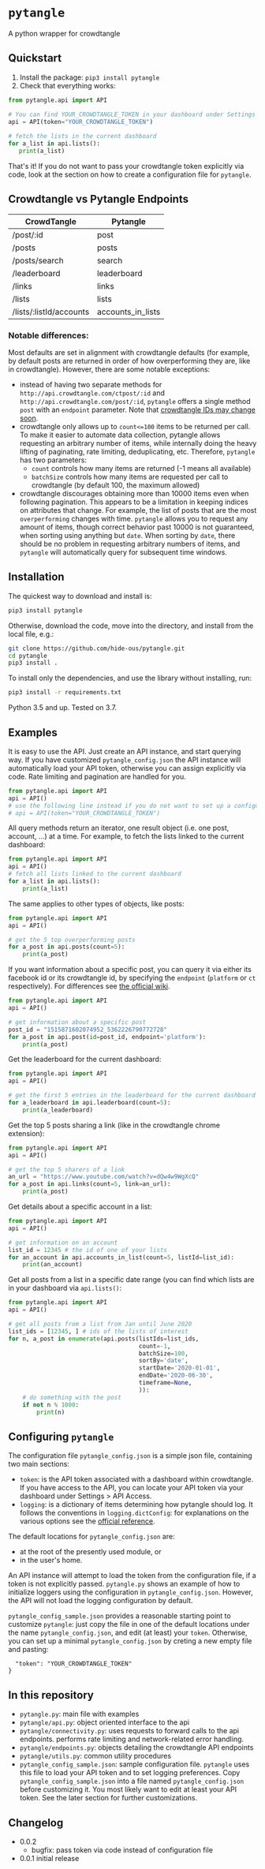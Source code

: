 # `pytangle`
A python wrapper for crowdtangle 

## Quickstart
1. Install the package: `pip3 install pytangle`
2. Check that everything works:
```python
from pytangle.api import API

# You can find YOUR_CROWDTANGLE_TOKEN in your dashboard under Settings > API Access
api = API(token="YOUR_CROWDTANGLE_TOKEN")
            
# fetch the lists in the current dashboard
for a_list in api.lists():
   print(a_list)
```
That's it! If you do not want to pass your crowdtangle token explicitly via code, look at the section on how to create a configuration file for `pytangle`.

## Crowdtangle vs Pytangle Endpoints

| CrowdTangle             | Pytangle          |
|-------------------------|-------------------|
| /post/:id               | post              |
| /posts                  | posts             |
| /posts/search           | search            |
| /leaderboard            | leaderboard       |
| /links                  | links             |
| /lists                  | lists             |
| /lists/:listId/accounts | accounts_in_lists |

### Notable differences:

Most defaults are set in alignment with crowdtangle defaults (for example, by default posts are returned in order of how overperforming they are, like in crowdtangle). However, there are some notable exceptions:
- instead of having two separate methods for `http://api.crowdtangle.com/ctpost/:id` and `http://api.crowdtangle.com/post/:id`, `pytangle` offers a single method `post` with an `endpoint` parameter. Note that [crowdtangle IDs may change soon](https://help.crowdtangle.com/en/articles/4450296-api-changes-post-ids).
- crowdtangle only allows up to `count<=100` items to be returned per call. To make it easier to automate data collection, pytangle allows requesting an arbitrary number of items, while internally doing the heavy lifting of paginating, rate limiting, deduplicating, etc. Therefore, `pytangle` has two parameters:
  - `count` controls how many items are returned (-1 means all available)
  - `batchSize` controls how many items are requested per call to crowdtangle (by default 100, the maximum allowed)
- crowdtangle discourages obtaining more than 10000 items even when following pagination. This appears to be a limitation in keeping indices on attributes that change. For example, the list of posts that are the most `overperforming` changes with time. `pytangle` allows you to request any amount of items, though correct behavior past 10000 is not guaranteed, when sorting using anything but `date`. When sorting by `date`, there should be no problem in requesting arbitrary numbers of items, and `pytangle` will automatically query for subsequent time windows.

## Installation
The quickest way to download and install is:

```bash
pip3 install pytangle
```

Otherwise, download the code, move into the directory, and install from the local file, e.g.:

```bash
git clone https://github.com/hide-ous/pytangle.git 
cd pytangle
pip3 install . 
```

To install only the dependencies, and use the library without installing,
run:

```bash
pip3 install -r requirements.txt
```

Python 3.5 and up. Tested on 3.7.

## Examples
It is easy to use the API. Just create an API instance, and start querying way. If you have customized `pytangle_config.json` the 
 API instance will automatically load your API token, otherwise you can assign explicitly via code. Rate limiting and 
 pagination are handled for you. 
   
```python
from pytangle.api import API
api = API()
# use the following line instead if you do not want to set up a configuration file
# api = API(token="YOUR_CROWDTANGLE_TOKEN") 
```

All query methods return an iterator, one result object (i.e. one post, account, ...) at a time. For example, to fetch 
the lists linked to the current dashboard:  
```python
from pytangle.api import API
api = API()
# fetch all lists linked to the current dashboard
for a_list in api.lists():
    print(a_list)
```

The same applies to other types of objects, like posts: 
```python
from pytangle.api import API
api = API()

# get the 5 top overperforming posts
for a_post in api.posts(count=5):
    print(a_post)
```

If you want information about a specific post, you can query it via either its facebook id or its crowdtangle id, by
specifying the `endpoint` (`platform` or `ct` respectively). For differences see 
[the official wiki](https://github.com/CrowdTangle/API/wiki/Posts#get-postid).
```python
from pytangle.api import API
api = API()

# get information about a specific post
post_id = "1515871602074952_5362226790772728"
for a_post in api.post(id=post_id, endpoint='platform'):
    print(a_post)
```

Get the leaderboard for the current dashboard:
```python
from pytangle.api import API
api = API()

# get the first 5 entries in the leaderboard for the current dashboard
for a_leaderboard in api.leaderboard(count=5):
    print(a_leaderboard)
```

Get the top 5 posts sharing a link (like in the crowdtangle chrome extension):
```python
from pytangle.api import API
api = API()

# get the top 5 sharers of a link
an_url = "https://www.youtube.com/watch?v=dQw4w9WgXcQ"
for a_post in api.links(count=5, link=an_url):
    print(a_post)
```

Get details about a specific account in a list:

```python
from pytangle.api import API
api = API()

# get information on an account
list_id = 12345 # the id of one of your lists
for an_account in api.accounts_in_list(count=5, listId=list_id):
    print(an_account)
```

Get all posts from a list in a specific date range (you can find which lists are in your dashboard via `api.lists()`:
```python
from pytangle.api import API
api = API()

# get all posts from a list from Jan until June 2020
list_ids = [12345, ] # ids of the lists of interest
for n, a_post in enumerate(api.posts(listIds=list_ids,
                                     count=-1,
                                     batchSize=100,
                                     sortBy='date',
                                     startDate='2020-01-01',
                                     endDate='2020-06-30',
                                     timeframe=None,
                                     )):
    # do something with the post
    if not n % 1000:
        print(n)
```

## Configuring `pytangle`
The configuration file `pytangle_config.json` is a simple json file, containing two main sections:
- `token`: is the API token associated with a dashboard within crowdtangle. If you have access to
 the API, you can locate your API token via your dashboard under Settings > API Access.  
- `logging`: is a dictionary of items determining how pytangle should log. It follows the conventions
in `logging.dictConfig`: for explanations on the various options see the 
[official reference](https://docs.python.org/3/library/logging.config.html#dictionary-schema-details).

The default locations for `pytangle_config.json` are:
 - at the root of the presently used module, or 
 - in the user's home.
  
An API instance will attempt to load the token from the configuration file, if a token is not explicitly passed.
`pytangle.py` shows an example of how to initialize loggers using the configuration in `pytangle_config.json`. However, the API
will not load the logging configuration by default.

`pytangle_config_sample.json` provides a reasonable starting point to customize `pytangle`: just copy the file 
in one of the default locations under the name `pytangle_config.json`, and edit (at least) your `token`. Otherwise, you can set up a minimal `pytangle_config.json` by creting a new empty file and pasting:
```{
  "token": "YOUR_CROWDTANGLE_TOKEN"
}
```

## In this repository
- `pytangle.py`: main file with examples
- `pytangle/api.py`: object oriented interface to the api
- `pytangle/connectivity.py`: uses requests to forward calls to the api endpoints. performs rate limiting and network-related error handling.
- `pytangle/endpoints.py`: objects detailing the crowdtangle API endpoints 
- `pytangle/utils.py`: common utility procedures
- `pytangle_config_sample.json`: sample configuration file. `pytangle` uses this file to load your API token and to set logging 
preferences. Copy `pytangle_config_sample.json` into a file named `pytangle_config.json` before 
customizing it. You most likely want to edit at least your API token. See the later section for further customizations.      

## Changelog
* 0.0.2 
    * bugfix: pass token via code instead of configuration file 
* 0.0.1 initial release
